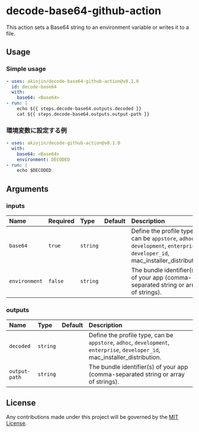 # decode-base64-github-action

This action sets a Base64 string to an environment variable or writes it to a file.

## Usage

### Simple usage

```yml
- uses: akiojin/decode-base64-github-action@v0.1.0
  id: decode-base64
  with:
    base64: <Base64>
- run: |
    echo ${{ steps.decode-base64.outputs.decoded }}
    cat ${{ steps.decode-base64.outputs.output-path }}
```

### 環境変数に設定する例

```yml
- uses: akiojin/decode-github-action@v0.1.0
  with:
    base64: <Base64>
    environment: DECODED
- run: |
    echo $DECODED
```

## Arguments

### inputs

|Name|Required|Type|Default|Description|
|:--|:--|:--|:--|:--|
|`base64`|`true`|`string`||Define the profile type, can be `appstore`, `adhoc`, `development`, `enterprise`, `developer_id`, mac_installer_distribution.|
|`environment`|`false`|`string`||The bundle identifier(s) of your app (comma-separated string or array of strings).|

### outputs

|Name|Type|Default|Description|
|:--|:--|:--|:--|
|`decoded`|`string`||Define the profile type, can be `appstore`, `adhoc`, `development`, `enterprise`, `developer_id`, mac_installer_distribution.|
|`output-path`|`string`||The bundle identifier(s) of your app (comma-separated string or array of strings).|

## License

Any contributions made under this project will be governed by the [MIT License](https://github.com/akiojin/decode-base64-github-action/blob/main/LICENSE).
